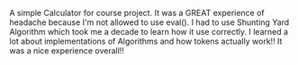 A simple Calculator for course project. It was a GREAT experience of headache because I'm not allowed to use eval(). I had to use Shunting Yard Algorithm which took me a decade to learn how it use correctly. I learned a lot about implementations of Algorithms and how tokens actually work!!
It was a nice experience overall!!

